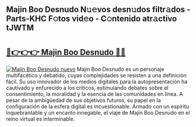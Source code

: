 ## Majin Boo Desnudo N𝚞𝚎vos desn𝚞dos filtr𝚊dos - Parts-KHC F𝚘tos vid𝚎o - C𝚘ntenido atr𝚊ctivo tJWTM

# <h2><a href="http://mb6uhb.tromn.icu/?c=Majin+Boo+Desnudo">🔗👉👉👉 Majin Boo Desnudo 🔗🔗</a></h2>

[![Majin Boo Desnudo nuevo](https://i.imgur.com/pEAQMta.gif)](http://mb6uhb.tromn.icu/?c=Majin+Boo+Desnudo)
Majin Boo Desnudo es un personaje multifacético y debatido, cuyas complejidades se resisten a una definición fácil.  Su uso innovador de los medios digitales para la autopresentación ha cautivado y enfurecido a los críticos, estimulando debates sobre el consentimiento, la moralidad y la esencia de las comunidades en línea. A pesar de la ambigüedad de sus objetivos futuros, su papel en la configuración de la esfera digital es incuestionable. Armado con un espíritu inquebrantable y un encanto innegable, el viaje de Majin Boo Desnudo en el reino virtual es interminable.
